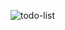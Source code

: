 ![todo-list](https://user-images.githubusercontent.com/96445737/208662338-7f99bca4-9d7e-43d2-b2ff-b8c032f6b3e3.png)
